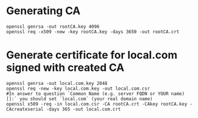 # Generating CA

    openssl genrsa -out rootCA.key 4096
    openssl req -x509 -new -key rootCA.key -days 3650 -out rootCA.crt
# Generate certificate for local.com signed with created CA

    openssl genrsa -out local.com.key 2048
    openssl req -new -key local.com.key -out local.com.csr
    #In answer to question `Common Name (e.g. server FQDN or YOUR name) []:` you should set `local.com` (your real domain name)
    openssl x509 -req -in local.com.csr -CA rootCA.crt -CAkey rootCA.key -CAcreateserial -days 365 -out local.com.crt
